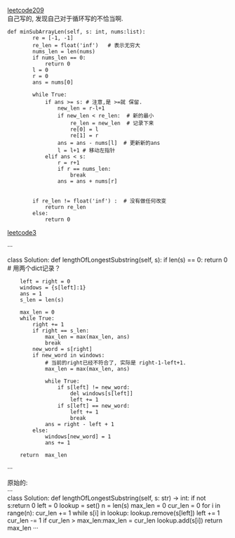 [leetcode209](https://leetcode-cn.com/problems/minimum-size-subarray-sum/)  
自己写的, 发现自己对于循环写的不恰当啊.  
```  
def minSubArrayLen(self, s: int, nums:list):
        re = [-1, -1]
        re_len = float('inf')   # 表示无穷大
        nums_len = len(nums)
        if nums_len == 0:
            return 0 
        l = 0 
        r = 0 
        ans = nums[0]

        while True:
            if ans >= s: # 注意,是 >=就 保留.
                new_len = r-l+1 
                if new_len < re_len:  # 新的最小
                    re_len = new_len  # 记录下来
                    re[0] = l 
                    re[1] = r
                ans = ans - nums[l]  # 更新新的ans 
                l = l+1 # 移动左指针 
            elif ans < s:
                r = r+1 
                if r == nums_len:
                    break 
                ans = ans + nums[r]

        
        if re_len != float('inf') :  # 没有做任何改变
            return re_len
        else:
            return 0 
```

[leetcode3](https://leetcode-cn.com/problems/longest-substring-without-repeating-characters/)  

···  
  
class Solution:
    def lengthOfLongestSubstring(self, s):
        if len(s) == 0:
            return 0 
        # 用两个dict记录？
         
        left = right = 0 
        windows = {s[left]:1}
        ans = 1  
        s_len = len(s) 

        max_len = 0  
        while True:
            right += 1
            if right == s_len:
                max_len = max(max_len, ans)
                break  
            new_word = s[right]
            if new_word in windows:
                # 当前的right已经不符合了, 实际是 right-1-left+1.
                max_len = max(max_len, ans)

                while True:
                    if s[left] != new_word:
                        del windows[s[left]]
                        left += 1 
                    if s[left] == new_word:
                        left += 1 
                        break
                ans = right - left + 1 
            else:
                windows[new_word] = 1
                ans += 1 

        return  max_len  
···

原始的:  
···  
class Solution:
    def lengthOfLongestSubstring(self, s: str) -> int:
        if not s:return 0
        left = 0
        lookup = set()
        n = len(s)
        max_len = 0
        cur_len = 0
        for i in range(n):
            cur_len += 1
            while s[i] in lookup:
                lookup.remove(s[left])
                left += 1
                cur_len -= 1
            if cur_len > max_len:max_len = cur_len
            lookup.add(s[i])
        return max_len
···
